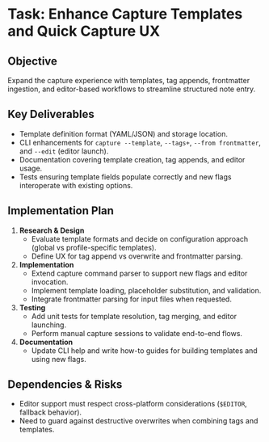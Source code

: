# Task: Enhance Capture Templates and Quick Capture UX

## Objective
Expand the capture experience with templates, tag appends, frontmatter ingestion, and editor-based workflows to streamline structured note entry.

## Key Deliverables
- Template definition format (YAML/JSON) and storage location.
- CLI enhancements for `capture --template`, `--tags+`, `--from frontmatter`, and `--edit` (editor launch).
- Documentation covering template creation, tag appends, and editor usage.
- Tests ensuring template fields populate correctly and new flags interoperate with existing options.

## Implementation Plan
1. **Research & Design**
   - Evaluate template formats and decide on configuration approach (global vs profile-specific templates).
   - Define UX for tag append vs overwrite and frontmatter parsing.
2. **Implementation**
   - Extend capture command parser to support new flags and editor invocation.
   - Implement template loading, placeholder substitution, and validation.
   - Integrate frontmatter parsing for input files when requested.
3. **Testing**
   - Add unit tests for template resolution, tag merging, and editor launching.
   - Perform manual capture sessions to validate end-to-end flows.
4. **Documentation**
   - Update CLI help and write how-to guides for building templates and using new flags.

## Dependencies & Risks
- Editor support must respect cross-platform considerations (`$EDITOR`, fallback behavior).
- Need to guard against destructive overwrites when combining tags and templates.
